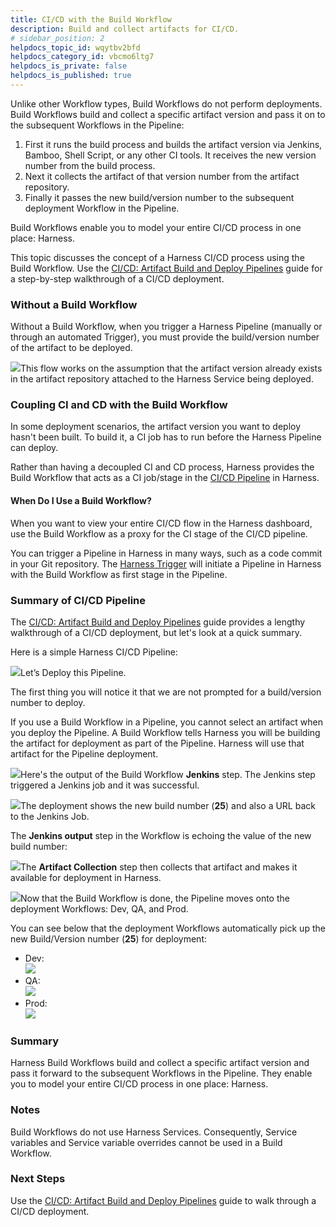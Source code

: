 ```yaml
---
title: CI/CD with the Build Workflow
description: Build and collect artifacts for CI/CD.
# sidebar_position: 2
helpdocs_topic_id: wqytbv2bfd
helpdocs_category_id: vbcmo6ltg7
helpdocs_is_private: false
helpdocs_is_published: true
---
```


Unlike other Workflow types, Build Workflows do not perform deployments. Build Workflows build and collect a specific artifact version and pass it on to the subsequent Workflows in the Pipeline:

1. First it runs the build process and builds the artifact version via Jenkins, Bamboo, Shell Script, or any other CI tools. It receives the new version number from the build process.
2. Next it collects the artifact of that version number from the artifact repository.
3. Finally it passes the new build/version number to the subsequent deployment Workflow in the Pipeline.

Build Workflows enable you to model your entire CI/CD process in one place: Harness.

This topic discusses the concept of a Harness CI/CD process using the Build Workflow. Use the [CI/CD: Artifact Build and Deploy Pipelines](/category/j1q21aler1-build-deploy) guide for a step-by-step walkthrough of a CI/CD deployment.

### Without a Build Workflow

Without a Build Workflow, when you trigger a Harness Pipeline (manually or through an automated Trigger), you must provide the build/version number of the artifact to be deployed.

![](https://files.helpdocs.io/kw8ldg1itf/articles/obqhjaabnl/1584644147669/image.png)This flow works on the assumption that the artifact version already exists in the artifact repository attached to the Harness Service being deployed.

### Coupling CI and CD with the Build Workflow

In some deployment scenarios, the artifact version you want to deploy hasn't been built. To build it, a CI job has to run before the Harness Pipeline can deploy.

Rather than having a decoupled CI and CD process, Harness provides the Build Workflow that acts as a CI job/stage in the [CI/CD Pipeline](/article/181zspq0b6-build-and-deploy-pipelines-overview) in Harness.

#### When Do I Use a Build Workflow?

When you want to view your entire CI/CD flow in the Harness dashboard, use the Build Workflow as a proxy for the CI stage of the CI/CD pipeline.

You can trigger a Pipeline in Harness in many ways, such as a code commit in your Git repository. The [Harness Trigger](/article/xerirloz9a-add-a-trigger-2) will initiate a Pipeline in Harness with the Build Workflow as first stage in the Pipeline.

### Summary of CI/CD Pipeline

The [CI/CD: Artifact Build and Deploy Pipelines](/category/j1q21aler1-build-deploy) guide provides a lengthy walkthrough of a CI/CD deployment, but let's look at a quick summary.

Here is a simple Harness CI/CD Pipeline:

![](https://files.helpdocs.io/kw8ldg1itf/articles/wqytbv2bfd/1584645311381/image.png)Let’s Deploy this Pipeline.

The first thing you will notice it that we are not prompted for a build/version number to deploy.

If you use a Build Workflow in a Pipeline, you cannot select an artifact when you deploy the Pipeline. A Build Workflow tells Harness you will be building the artifact for deployment as part of the Pipeline. Harness will use that artifact for the Pipeline deployment.

![](https://files.helpdocs.io/kw8ldg1itf/articles/wqytbv2bfd/1584645346418/image.png)Here's the output of the Build Workflow **Jenkins** step. The Jenkins step triggered a Jenkins job and it was successful.

![](https://files.helpdocs.io/kw8ldg1itf/articles/wqytbv2bfd/1584645455909/image.png)The deployment shows the new build number (**25**) and also a URL back to the Jenkins Job.

The **Jenkins output** step in the Workflow is echoing the value of the new build number:

![](https://files.helpdocs.io/kw8ldg1itf/articles/wqytbv2bfd/1584645511461/image.png)The **Artifact Collection** step then collects that artifact and makes it available for deployment in Harness.

![](https://files.helpdocs.io/kw8ldg1itf/articles/wqytbv2bfd/1584645736316/image.png)Now that the Build Workflow is done, the Pipeline moves onto the deployment Workflows: Dev, QA, and Prod.

You can see below that the deployment Workflows automatically pick up the new Build/Version number (**25**) for deployment:

* Dev:  
![](https://files.helpdocs.io/kw8ldg1itf/articles/wqytbv2bfd/1584645877991/image.png)
* QA:  
![](https://files.helpdocs.io/kw8ldg1itf/articles/wqytbv2bfd/1584645898635/image.png)
* Prod:  
![](https://files.helpdocs.io/kw8ldg1itf/articles/wqytbv2bfd/1584645919271/image.png)

### Summary

Harness Build Workflows build and collect a specific artifact version and pass it forward to the subsequent Workflows in the Pipeline. They enable you to model your entire CI/CD process in one place: Harness.

### Notes

Build Workflows do not use Harness Services. Consequently, Service variables and Service variable overrides cannot be used in a Build Workflow.

### Next Steps

Use the [CI/CD: Artifact Build and Deploy Pipelines](/category/j1q21aler1-build-deploy) guide to walk through a CI/CD deployment.

